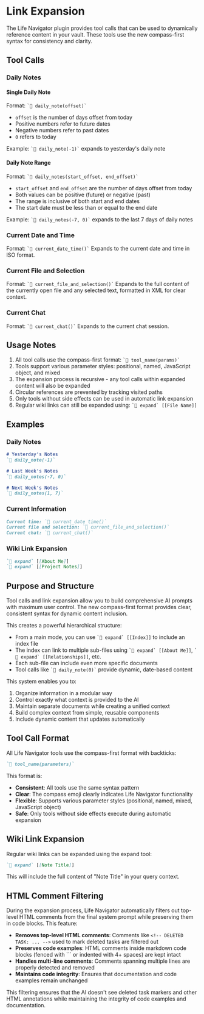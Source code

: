 # Link Expansion

The Life Navigator plugin provides tool calls that can be used to dynamically reference content in your vault. These tools use the new compass-first syntax for consistency and clarity.

## Tool Calls

### Daily Notes

#### Single Daily Note
Format: `` `🧭 daily_note(offset)` ``
- `offset` is the number of days offset from today
- Positive numbers refer to future dates
- Negative numbers refer to past dates
- `0` refers to today

Example: `` `🧭 daily_note(-1)` `` expands to yesterday's daily note

#### Daily Note Range
Format: `` `🧭 daily_notes(start_offset, end_offset)` ``
- `start_offset` and `end_offset` are the number of days offset from today
- Both values can be positive (future) or negative (past)
- The range is inclusive of both start and end dates
- The start date must be less than or equal to the end date

Example: `` `🧭 daily_notes(-7, 0)` `` expands to the last 7 days of daily notes

### Current Date and Time
Format: `` `🧭 current_date_time()` ``
Expands to the current date and time in ISO format.

### Current File and Selection
Format: `` `🧭 current_file_and_selection()` ``
Expands to the full content of the currently open file and any selected text, formatted in XML for clear context.

### Current Chat
Format: `` `🧭 current_chat()` ``
Expands to the current chat session.

## Usage Notes

1. All tool calls use the compass-first format: `` `🧭 tool_name(params)` ``
2. Tools support various parameter styles: positional, named, JavaScript object, and mixed
3. The expansion process is recursive - any tool calls within expanded content will also be expanded
4. Circular references are prevented by tracking visited paths
5. Only tools without side effects can be used in automatic link expansion
6. Regular wiki links can still be expanded using: `` `🧭 expand` [[File Name]] ``

## Examples

### Daily Notes
```markdown
# Yesterday's Notes
`🧭 daily_note(-1)`

# Last Week's Notes
`🧭 daily_notes(-7, 0)`

# Next Week's Notes
`🧭 daily_notes(1, 7)`
```

### Current Information
```markdown
Current time: `🧭 current_date_time()`
Current file and selection: `🧭 current_file_and_selection()`
Current chat: `🧭 current_chat()`
```

### Wiki Link Expansion
```markdown
`🧭 expand` [[About Me]]
`🧭 expand` [[Project Notes]]
```

## Purpose and Structure

Tool calls and link expansion allow you to build comprehensive AI prompts with maximum user control. The new compass-first format provides clear, consistent syntax for dynamic content inclusion.

This creates a powerful hierarchical structure:
- From a main mode, you can use `` `🧭 expand` [[Index]] `` to include an index file
- The index can link to multiple sub-files using `` `🧭 expand` [[About Me]] ``, `` `🧭 expand` [[Relationships]] ``, etc.
- Each sub-file can include even more specific documents
- Tool calls like `` `🧭 daily_note(0)` `` provide dynamic, date-based content

This system enables you to:
1. Organize information in a modular way
2. Control exactly what context is provided to the AI
3. Maintain separate documents while creating a unified context
4. Build complex context from simple, reusable components
5. Include dynamic content that updates automatically

## Tool Call Format

All Life Navigator tools use the compass-first format with backticks:

```markdown
`🧭 tool_name(parameters)`
```

This format is:
- **Consistent**: All tools use the same syntax pattern
- **Clear**: The compass emoji clearly indicates Life Navigator functionality  
- **Flexible**: Supports various parameter styles (positional, named, mixed, JavaScript object)
- **Safe**: Only tools without side effects execute during automatic expansion

## Wiki Link Expansion

Regular wiki links can be expanded using the expand tool:

```markdown
`🧭 expand` [[Note Title]]
```

This will include the full content of "Note Title" in your query context.

## HTML Comment Filtering

During the expansion process, Life Navigator automatically filters out top-level HTML comments from the final system prompt while preserving them in code blocks. This feature:

- **Removes top-level HTML comments**: Comments like `<!-- DELETED TASK: ... -->` used to mark deleted tasks are filtered out
- **Preserves code examples**: HTML comments inside markdown code blocks (fenced with ``` or indented with 4+ spaces) are kept intact
- **Handles multi-line comments**: Comments spanning multiple lines are properly detected and removed
- **Maintains code integrity**: Ensures that documentation and code examples remain unchanged

This filtering ensures that the AI doesn't see deleted task markers and other HTML annotations while maintaining the integrity of code examples and documentation.

